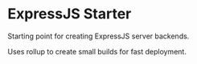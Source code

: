 # ExpressJS Starter

Starting point for creating ExpressJS server backends.

Uses rollup to create small builds for fast deployment.
